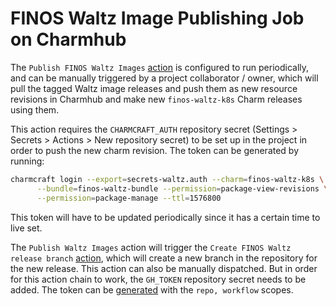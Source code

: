 # FINOS Waltz Image Publishing Job on Charmhub

The ``Publish FINOS Waltz Images`` [action](../.github/workflows/publish_images.yaml) is configured to run periodically, and can be manually triggered by a project collaborator / owner, which will pull the tagged Waltz image releases and push them as new resource revisions in Charmhub and make new ``finos-waltz-k8s`` Charm releases using them.

This action requires the ``CHARMCRAFT_AUTH`` repository secret (Settings > Secrets > Actions > New repository secret) to be set up in the project in order to push the new charm revision. The token can be generated by running:

```bash
charmcraft login --export=secrets-waltz.auth --charm=finos-waltz-k8s \
      --bundle=finos-waltz-bundle --permission=package-view-revisions \
      --permission=package-manage --ttl=1576800
```

This token will have to be updated periodically since it has a certain time to live set.

The ``Publish Waltz Images`` action will trigger the ``Create FINOS Waltz release branch`` [action](../.github/workflows/create_release.yaml), which will create a new branch in the repository for the new release. This action can also be manually dispatched. But in order for this action chain to work, the ``GH_TOKEN`` repository secret needs to be added. The token can be [generated](https://docs.github.com/en/authentication/keeping-your-account-and-data-secure/creating-a-personal-access-token) with the ``repo, workflow`` scopes.
